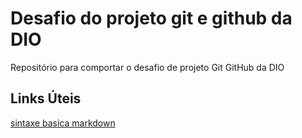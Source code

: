 # Desafio do projeto git e github da DIO
Repositório para comportar o desafio de projeto Git GitHub da DIO

## Links Úteis
[sintaxe basica markdown](https://www.markdownguide.org/basic-syntax/)
